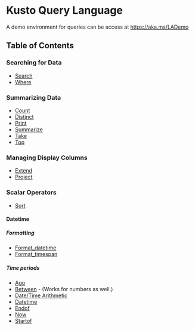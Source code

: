 # Kusto Query Language

A demo environment for queries can be access at https://aka.ms/LADemo

## Table of Contents

### Searching for Data

- [Search](search.md)
- [Where](where.md)

### Summarizing Data

- [Count](count.md)
- [Distinct](distinct.md)
- [Print](print.md)
- [Summarize](summarize.md)
- [Take](take.md)
- [Top](top.md)

### Managing Display Columns

- [Extend](extend.md)
- [Project](project.md)

### Scalar Operators

- [Sort](sort.md)

#### Datetime

##### Formatting

- [Format_datetime](format_datetime.md)
- [Format_timespan](format_timespan)

##### Time periods

- [Ago](ago.md)
- [Between](between.md) - (Works for numbers as well.)
- [Date/Time Arithmetic](datetimearithmetic.md)
- [Datetime](datetime.md)
- [Endof](endof.md)
- [Now](now.md)
- [Startof](startof.md)
 
